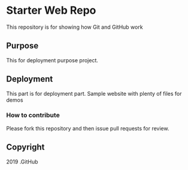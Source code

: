 # Starter Web Repo

This repository is for showing how Git and GitHub work

## Purpose

This for deployment purpose project.
## Deployment

This part is for deployment part.
Sample website with plenty of files for demos

### How to contribute

Please fork this repository and then issue pull requests for review.

## Copyright
2019 .GitHub

